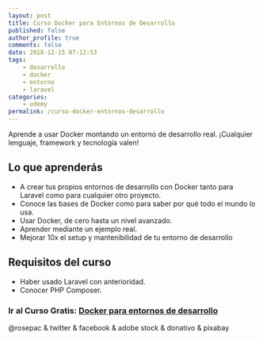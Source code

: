 ```yaml
---
layout: post
title: Curso Docker para Entornos de Desarrollo
published: false
author_profile: true
comments: false
date: 2018-12-15 07:12:53
tags:
    - desarrollo
    - docker
    - entorno
    - laravel
categories:
    - udemy
permalink: /curso-docker-entornos-desarrollo
---
```

Aprende a usar Docker montando un entorno de desarrollo real. ¡Cualquier lenguaje, framework y tecnología valen!

## Lo que aprenderás

  * A crear tus propios entornos de desarrollo con Docker tanto para Laravel como para cualquier otro proyecto.
  * Conoce las bases de Docker como para saber por qué todo el mundo lo usa.
  * Usar Docker, de cero hasta un nivel avanzado.
  * Aprender mediante un ejemplo real.
  * Mejorar 10x el setup y mantenibilidad de tu entorno de desarrollo

## Requisitos del curso

  * Haber usado Laravel con anterioridad.
  * Conocer PHP Composer.


  


### **Ir al Curso Gratis: [Docker para entornos de desarrollo][1]**


  



  @rosepac & twitter & facebook & adobe stock & donativo & pixabay


 [1]: https://www.udemy.com/docker-para-entorno-de-desarrollo-web